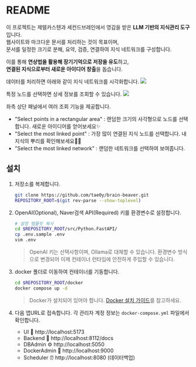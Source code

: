# README
  
이 프로젝트는 제텔카스텐과 세컨드브레인에서 영감을 받은 **LLM 기반의 지식관리 도구**입니다.\
웹사이트와 마크다운 문서를 처리하는 것이 목표이며, \
문서를 일정한 크기로 분해, 요약, 검증, 연결하여 지식 네트워크를 구성합니다.

이를 통해 **연상법을 활용해 장기기억으로 저장을 유도**하고, \
**연결된 지식으로부터 새로운 아이디어 창출**을 돕습니다.

데이터를 처리하면 아래와 같이 지식 네트워크를 시각화합니다.
![](./demo_001.png)

특정 노드를 선택하면 상세 정보를 조회할 수 있습니다.
![](./demo_002.png)

좌측 상단 패널에서 여러 조회 기능을 제공합니다.
- "Select points in a rectangular area" : 랜덤한 크기의 사각형으로 노드를 선택합니다. 새로운 아이디어를 얻어보세요✨
- "Select the most linked point" : 가장 많이 연결된 지식 노드를 선택합니다. 내 지식의 뿌리를 확인해보세요🕵️‍♂️
- "Select the most linked network" : 랜덤한 네트워크를 선택하여 보여줍니다.

## 설치

1. 저장소를 복제합니다.
    ```bash
    git clone https://github.com/tae0y/brain-beaver.git
    REPOSITORY_ROOT=$(git rev-parse --show-toplevel)
    ```

2. OpenAI(Optional), Naver검색 API(Required) 키를 환경변수로 설정합니다.
    ```bash
    # 설정 템플릿 복사
    cd $REPOSITORY_ROOT/src/Python.FastAPI/
    cp .env.sample .env
    vim .env
    ```
    > OpenAI 키는 선택사항이며, Ollama로 대체할 수 있습니다.
    > 환경변수 방식으로 변경되어 이제 컨테이너 런타임에 안전하게 주입할 수 있습니다.

3. docker 폴더로 이동하여 컨테이너를 기동합니다.
    ```bash
    cd $REPOSITORY_ROOT/docker
    docker compose up -d
    ```
    > Docker가 설치되어 있어야 합니다. [Docker 설치 가이드](https://docs.docker.com/desktop/setup/install/mac-install/)를 참고하세요.

4. 다음 앱URL로 접속합니다. 각 관리자 계정 정보는 `docker-compose.yml` 파일에서 확인합니다.
    - UI :beaver: http://localhost:5173
    - Backend :brain: http://localhost:8112/docs
    - DBAdmin :gear: http://localhost:5050
    - DockerAdmin :whale: http://localhost:9000
    - Scheduler ⏰ http://localhost:8080 (데이터백업)
